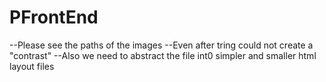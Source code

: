 # PFrontEnd
--Please see the paths of the images
--Even after tring could not create a "contrast" 
--Also we need to abstract the file int0 simpler and smaller html layout files 
